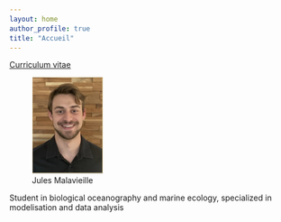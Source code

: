 ```yaml
---
layout: home
author_profile: true
title: "Accueil"
---
```

[Curriculum vitae](pages/cv/) 

<figure class="half">
  <img src="assets/photo.png" alt="Jules Malavieille" style="width:30%">
  <figcaption>Jules Malavieille</figcaption>
</figure>

Student in biological oceanography and marine ecology, specialized in modelisation and data analysis 


